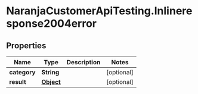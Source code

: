 # NaranjaCustomerApiTesting.Inlineresponse2004error

## Properties

Name | Type | Description | Notes
------------ | ------------- | ------------- | -------------
**category** | **String** |  | [optional] 
**result** | [**Object**](.md) |  | [optional] 


